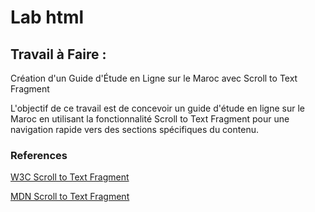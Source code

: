 # Lab html



## Travail à Faire :
 Création d'un Guide d'Étude en Ligne sur le Maroc avec Scroll to Text Fragment

L'objectif de ce travail  est de concevoir un guide d'étude en ligne sur le Maroc en utilisant la fonctionnalité Scroll to Text Fragment pour une navigation rapide vers des sections spécifiques du contenu.

### References 
[W3C Scroll to Text Fragment ](https://wicg.github.io/scroll-to-text-fragment/)

[MDN Scroll to Text Fragment](https://developer.mozilla.org/en-US/docs/Web/Text_fragments)
